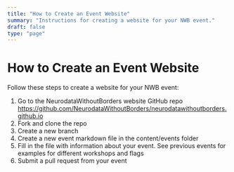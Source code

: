 ```yaml
---
title: "How to Create an Event Website"
summary: "Instructions for creating a website for your NWB event."
draft: false
type: "page"
---
```


# How to Create an Event Website

Follow these steps to create a website for your NWB event:

1. Go to the NeurodataWithoutBorders website GitHub repo <a href="https://github.com/NeurodataWithoutBorders/neurodatawithoutborders.github.io" target="_blank">https://github.com/NeurodataWithoutBorders/neurodatawithoutborders.github.io</a>  
2. Fork and clone the repo  
3. Create a new branch  
4. Create a new event markdown file in the content/events folder  
5. Fill in the file with information about your event. See previous events for examples for different workshops and flags  
6. Submit a pull request from your event
